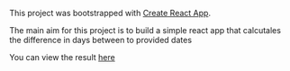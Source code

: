 This project was bootstrapped with [Create React App](https://github.com/facebookincubator/create-react-app).

The main aim for this project is to build a simple react app that calcutales the difference in days between to provided dates

You can view the result [here](https://kafiil.github.io/react-app)

